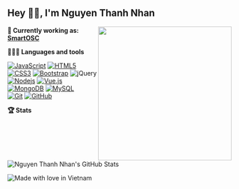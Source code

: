 ## Hey 👋🏽, I'm Nguyen Thanh Nhan

<img align="right" src="https://raw.githubusercontent.com/rajput2107/rajput2107/master/Assets/Developer.gif" width="300" />

**💼 Currently working as:** <a href="https://smartosc.com/" target="_blank"><b>SmartOSC</b></a>

**👨🏻‍💻 Languages and tools**

[![JavaScript](https://img.shields.io/badge/-JavaScript-black?style=flat&logo=javascript)](https://github.com/tuinhanne) [![HTML5](https://img.shields.io/badge/-HTML5-E34F26?style=flat&logo=html5&logoColor=white)](https://github.com/tuinhanne) [![CSS3](https://img.shields.io/badge/-CSS3-1572B6?style=flat&logo=css3)](https://github.com/tuinhanne) [![Bootstrap](https://img.shields.io/badge/-Bootstrap-563D7C?style=flat&logo=bootstrap)](https://github.com/tuinhanne) ![jQuery](https://img.shields.io/badge/-jQuery-222222?style=flat&logo=jQuery&logoColor=0769AD)<br />
[![Nodejs](https://img.shields.io/badge/-Nodejs-black?style=flat&logo=Node.js)](https://github.com/tuinhanne) [![Vue.js](https://img.shields.io/badge/-Vuejs-grey?style=flat&logo=vue.js)](https://github.com/tuinhanne)  [![MongoDB](https://img.shields.io/badge/-MongoDB-green?style=flat&logo=Mongodb)](https://github.com/tuinhanne) [![MySQL](https://img.shields.io/badge/-MySQL-black?style=flat&logo=mysql)](https://github.com/tuinhanne)<br />
[![Git](https://img.shields.io/badge/-Git-black?style=flat&logo=git)](https://github.com/tuinhanne) [![GitHub](https://img.shields.io/badge/-GitHub-181717?style=flat&logo=github)](https://github.com/tuinhanne)

**🏆 Stats**

![Nguyen Thanh Nhan's GitHub Stats](https://github-readme-stats.vercel.app/api?username=tuinhanne&hide=["stars"]&show_icons=true)

![Made with love in Vietnam](https://madewithlove.now.sh/vn?heart=true)

